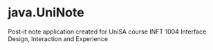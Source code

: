# java.UniNote
Post-it note application created for UniSA course INFT 1004 Interface Design, Interaction and Experience
